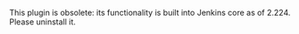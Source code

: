 This plugin is obsolete: its functionality is built into Jenkins core as of 2.224.
Please uninstall it.
